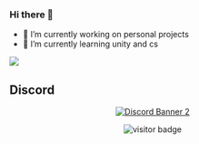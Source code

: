 ### Hi there 👋

- 🔭 I’m currently working on personal projects
- 🌱 I’m currently learning unity and cs

<img src="https://github-readme-stats.vercel.app/api?username=Criz-595&theme=radical&show_icons=true&hide_border=true">

## Discord

<p align='center'>
  <a href="https://discord.gg/Ecy6WpEZsD"><img align="center" src="https://discordapp.com/api/guilds/782646778347388959/widget.png?style=banner2" alt="Discord Banner 2"/></a>
</p>
  
<p align='center'>
  <img src="https://visitor-badge.glitch.me/badge?page_id=Criz-595" alt="visitor badge"/>
</p>
